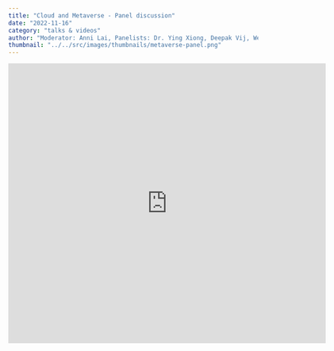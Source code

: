 ```yaml
---
title: "Cloud and Metaverse - Panel discussion"
date: "2022-11-16"
category: "talks & videos"
author: "Moderator: Anni Lai, Panelists: Dr. Ying Xiong, Deepak Vij, Wenjing Chu, Tina Tsou, Ranny Haiby"
thumbnail: "../../src/images/thumbnails/metaverse-panel.png"
---
```


<iframe src="https://player.vimeo.com/video/773978284?h=073b0de27e" width="640" height="564" frameborder="0" allow="autoplay; fullscreen" allowfullscreen></iframe>